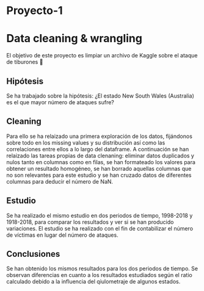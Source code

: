 # Proyecto-1
# Data cleaning &amp; wrangling

El objetivo de este proyecto es limpiar un archivo de Kaggle sobre el ataque de tiburones 🦈

## Hipótesis
Se ha trabajado sobre la hipótesis: ¿El estado New South Wales (Australia) es el que mayor número de ataques sufre?

## Cleaning
Para ello se ha relaizado una primera exploración de los datos, fijándonos sobre todo en los missing values y su distribución así como las correlaciones entre ellos a lo largo del dataframe.
A continuación se han relaizado las tareas propias de data clenaning: eliminar datos duplicados y nulos tanto en columnas como en filas, se han formateado los valores para obtener un resultado homogéneo, se han borrado aquellas columnas que no son relevantes para este estudio y se han cruzado datos de diferentes columnas para deducir el número de NaN.

## Estudio
Se ha realizado el mismo estudio en dos periodos de tiempo, 1998-2018 y 1918-2018, para comparar los resultados y ver si se han producido variaciones. El estudio se ha realizado con el fin de contabilizar el número de víctimas en lugar del número de ataques.

## Conclusiones
Se han obtenido los mismos resultados para los dos periodos de tiempo.
Se observan diferencias en cuanto a los resultados estudiados según el ratio calculado debido a la influencia del qiulometraje de algunos estados.

